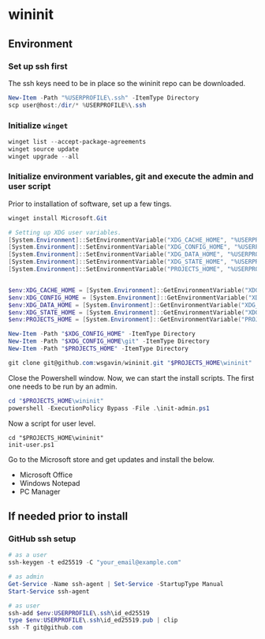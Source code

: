 # wininit

## Environment

### Set up ssh first

The ssh keys need to be in place so the wininit repo can be downloaded.

```powershell
New-Item -Path "%USERPROFILE\.ssh" -ItemType Directory
scp user@host:/dir/* %USERPROFILE%\.ssh
```

### Initialize `winget`

```powershell
winget list --accept-package-agreements
winget source update
winget upgrade --all
```

### Initialize environment variables, git and execute the admin and user script

Prior to installation of software, set up a few tings.

```powershell
winget install Microsoft.Git

# Setting up XDG user variables.
[System.Environment]::SetEnvironmentVariable("XDG_CACHE_HOME", "%USERPROFILE%\.cache", "User")
[System.Environment]::SetEnvironmentVariable("XDG_CONFIG_HOME", "%USERPROFILE%\.config", "User")
[System.Environment]::SetEnvironmentVariable("XDG_DATA_HOME", "%USERPROFILE%\.local\share", "User")
[System.Environment]::SetEnvironmentVariable("XDG_STATE_HOME", "%USERPROFILE%\.local\state", "User")
[System.Environment]::SetEnvironmentVariable("PROJECTS_HOME", "%USERPROFILE%\.projects", "User")


$env:XDG_CACHE_HOME = [System.Environment]::GetEnvironmentVariable("XDG_CACHE_HOME", "User")
$env:XDG_CONFIG_HOME = [System.Environment]::GetEnvironmentVariable("XDG_CONFIG_HOME", "User")
$env:XDG_DATA_HOME = [System.Environment]::GetEnvironmentVariable("XDG_DATA_HOME", "User")
$env:XDG_STATE_HOME = [System.Environment]::GetEnvironmentVariable("XDG_STATE_HOME", "User")
$env:PROJECTS_HOME = [System.Environment]::GetEnvironmentVariable("PROJECTS_HOME", "User")

New-Item -Path "$XDG_CONFIG_HOME" -ItemType Directory
New-Item -Path "$XDG_CONFIG_HOME\git" -ItemType Directory
New-Item -Path "$PROJECTS_HOME" -ItemType Directory

git clone git@github.com:wsgavin/wininit.git "$PROJECTS_HOME\wininit"
```

Close the Powershell window. Now, we can start the install scripts. The first one needs to be run by an admin.

```powershell
cd "$PROJECTS_HOME\wininit"
powershell -ExecutionPolicy Bypass -File .\init-admin.ps1
```

Now a script for user level.

```pwsh
cd "$PROJECTS_HOME\wininit"
init-user.ps1
```

Go to the Microsoft store and get updates and install the below.

- Microsoft Office
- Windows Notepad
- PC Manager

## If needed prior to install

### GitHub ssh setup

```powershell
# as a user
ssh-keygen -t ed25519 -C "your_email@example.com"

# as admin
Get-Service -Name ssh-agent | Set-Service -StartupType Manual
Start-Service ssh-agent

# as user
ssh-add $env:USERPROFILE\.ssh\id_ed25519
type $env:USERPROFILE\.ssh\id_ed25519.pub | clip
ssh -T git@github.com
```

